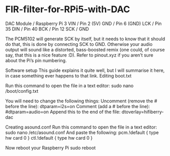 # FIR-filter-for-RPi5-with-DAC 



DAC Module	          /        Raspberry Pi 3
VIN	                 /         Pin 2 (5V)
GND	                 /         Pin 6 (GND)
LCK	                 /         Pin 35
DIN	                 /         Pin 40
BCK	                 /         Pin 12
SCK	                 /         GND


The PCM5102 will generate SCK by itself, but it needs to know that it should do that, this is done by connecting SCK to GND. Otherwise your audio output will sound like a distorted, bass-boosted remix (one could, of course say, that this is a nice feature :D).
Refer to pinout.xyz if you aren’t sure about the Pi’s pin numbering.

Software setup
This guide explains it quite well, but I will summarise it here, in case something ever happens to that link.
Editing boot.txt

Run this command to open the file in a text editor:
sudo nano /boot/config.txt

You will need to change the following things:
Uncomment (remove the # before the line):
dtparam=i2s=on
Comment (add a # before the line):
#dtparam=audio=on
Append this to the end of the file:
dtoverlay=hifiberry-dac

Creating asound.conf
Run this command to open the file in a text editor:
sudo nano /etc/asound.conf
And paste the following:
pcm.!default  {
 type hw card 0
}
ctl.!default {
 type hw card 0
}

Now reboot your Raspberry Pi
sudo reboot

